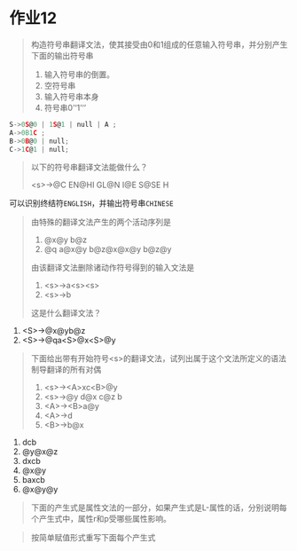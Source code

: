 # 作业12

>   构造符号串翻译文法，使其接受由0和1组成的任意输入符号串，并分别产生下面的输出符号串 
>
>   1.   输入符号串的倒置。
>   2.   空符号串
>   3.   输入符号串本身
>   4.   符号串0’‘1’‘’

```c
S->0S@0 | 1S@1 | null | A ;
A->0B1C ;
B->0B@0 | null;
C->1C@1 | null;
```

>   以下的符号串翻译文法能做什么？
>
>   \<s\>->@C EN@HI GL@N I@E S@SE H

可以识别终结符`ENGLISH`，并输出符号串`CHINESE`

>   由特殊的翻译文法产生的两个活动序列是
>
>   1.   @x@y b@z
>   2.   @q a@x@y b@z@x@x@y b@z@y
>
>   由该翻译文法删除诸动作符号得到的输入文法是
>
>   1.   \<s\>->a\<s\>\<s\>
>   2.   \<s\>->b
>
>   这是什么翻译文法？

1.   \<S\>->@x@yb@z
2.   \<S\>->@qa\<S\>@x\<S\>@y

>   下面给出带有开始符号\<s\>的翻译文法，试列出属于这个文法所定义的语法制导翻译的所有对偶
>
>   1.   \<s\>->\<A\>xc\<B\>@y
>   2.   \<s\>->@y d@x c@z b
>   3.   \<A\>->\<B\>a@y
>   4.   \<A\>->d
>   5.   \<B\>->b@x

1.   dcb
2.   @y@x@z
3.   dxcb
4.   @x@y
5.   baxcb
6.   @x@y@y

>   下面的产生式是属性文法的一部分，如果产生式是L-属性的话，分别说明每个产生式中，属性r和p受哪些属性影响。

>   按简单赋值形式重写下面每个产生式

